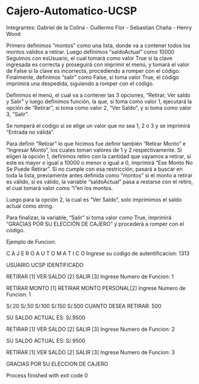 # Cajero-Automatico-UCSP
Integrantes: Gabriel de la Colina - Guillermo Flor - Sebastian Chaña - Henry Wood

Primero definimos “montos” como una lista, donde va a contener todos los montos válidos a retirar.
Luego definimos “saldoActual” como 10000
Seguimos con esUsuario, el cual tomará como valor True si la clave ingresada es correcta y proseguirá con imprimir el menú, y tomará el valor de False si la clave es incorrecta, procediendo a romper con el código.
Finalmente, definimos “salir” como False, si toma valor True, el código imprimirá una despedida, siguiendo a romper con el código.

Definimos el menú, el cual va a contener las 3 opciones, “Retirar, Ver saldo y Salir” y luego definimos función, la que, si toma como valor 1, ejecutará la opción de “Retirar”, si toma como valor 2, “Ver Saldo”, y si toma como valor 3, “Salir”.

Se romperá el código si se elige un valor que no sea 1, 2 o 3 y se imprimirá “Entrada no válida”.

Para definir “Retirar” lo que hicimos fue definir también “Retirar Monto” e “Ingresar Monto”, los cuales toman valores de 1 y 2 respectivamente.
Si eligen la opción 1, definimos retiro con la cantidad que vayamos a retirar, si este es mayor o igual a 10000 o menor o igual a 0, imprimirá “Ese Monto No Se Puede Retirar”.
Si no cumple con esa restricción, pasará a buscar en toda la lista, previamente antes definida como “montos” si el monto a retirar es válido, si es válido, la variable “saldoActual” pasa a restarse con el retiro, el cual tomará valor como “i”en los montos.

Luego para la opción 2, la cual es “Ver Saldo”, solo imprimimos el saldo actual como string.

Para finalizar, la variable, “Salir” si toma valor como True, imprimirá “GRACIAS POR SU ELECCIÓN DE CAJERO” y procederá a romper con el código.

Ejemplo de Funcion:

C A J E R O   A U T O M A T I C O
Ingrese su codigo de autentificacion: 1313

USUARIO UCSP IDENTIFICADO


RETIRAR [1]     VER SALDO [2]     SALIR [3]
Ingrese Numero de Funcion: 1

RETIRAR MONTO [1]     RETIRAR MONTO PERSONAL[2]
Ingrese Numero de Funcion: 1

S/.20
S/.50
S/.100
S/.150
S/.500
CUANTO DESEA RETIRAR: 500

SU SALDO ACTUAL ES: S/.9500

RETIRAR [1]     VER SALDO [2]     SALIR [3]
Ingrese Numero de Funcion: 2

SU SALDO ACTUAL ES: S/.9500

RETIRAR [1]     VER SALDO [2]     SALIR [3]
Ingrese Numero de Funcion: 3

GRACIAS POR SU ELECCION DE CAJERO

Process finished with exit code 0
